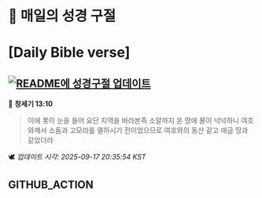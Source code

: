 # 🙏 매일의 성경 구절
# [Daily Bible verse]
## [![README에 성경구절 업데이트](https://github.com/DONGSUKA/first_test/actions/workflows/update-readme-bible.yml/badge.svg)](https://github.com/DONGSUKA/first_test/actions/workflows/update-readme-bible.yml)
<!-- START_BIBLE_VERSE -->
📖 **창세기 13:10**
> 이에 롯이 눈을 들어 요단 지역을 바라본즉 소알까지 온 땅에 물이 넉넉하니 여호와께서 소돔과 고모라를 멸하시기 전이었으므로 여호와의 동산 같고 애굽 땅과 같았더라

🕊️ _업데이트 시각: 2025-09-17 20:35:54 KST_
  <!-- END_BIBLE_VERSE -->
## GITHUB_ACTION
